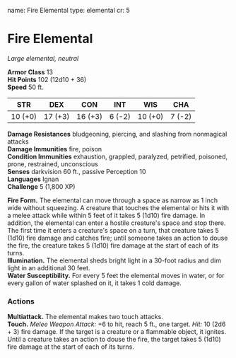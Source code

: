 name: Fire Elemental
type: elemental
cr: 5

# Fire Elemental 
_Large elemental, neutral_

**Armor Class** 13    
**Hit Points** 102 (12d10 + 36)    
**Speed** 50 ft. 

| STR      | DEX     | CON      | INT     | WIS     | CHA     |
|----------|---------|----------|---------|---------|---------|
| 10 (+0)  | 17 (+3) | 16 (+3)  | 6 (-2)  | 10 (+0) | 7 (-2)  |

**Damage Resistances** bludgeoning, piercing, and slashing from nonmagical attacks    
**Damage Immunities** fire, poison    
**Condition Immunities** exhaustion, grappled, paralyzed, petrified, poisoned, prone, restrained, unconscious    
**Senses** darkvision 60 ft., passive Perception 10    
**Languages** Ignan    
**Challenge** 5 (1,800 XP)    

**Fire Form.** The elemental can move through a space as narrow as 1 inch wide without squeezing. A creature that touches the elemental or hits it with a melee attack while within 5 feet of it takes 5 (1d10) fire damage. In addition, the elemental can enter a hostile creature's space and stop there. The first time it enters a creature's space on a turn, that creature takes 5 (1d10) fire damage and catches fire; until someone takes an action to douse the fire, the creature takes 5 (1d10) fire damage at the start of each of its turns.    
**Illumination.** The elemental sheds bright light in a 30-foot radius and dim light in an additional 30 feet.    
**Water Susceptibility.** For every 5 feet the elemental moves in water, or for every gallon of water splashed on it, it takes 1 cold damage. 

### Actions 
**Multiattack.** The elemental makes two touch attacks.    
**Touch.** _Melee Weapon Attack:_ +6 to hit, reach 5 ft., one target. _Hit:_ 10 (2d6 + 3) fire damage. If the target is a creature or a flammable object, it ignites. Until a creature takes an action to douse the fire, the target takes 5 (1d10) fire damage at the start of each of its turns.
